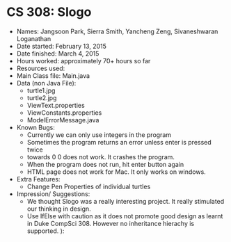 CS 308: Slogo
===================

* Names: Jangsoon Park, Sierra Smith, Yancheng Zeng, Sivaneshwaran Loganathan
* Date started: February 13, 2015
* Date finished: March 4, 2015
* Hours worked: approximately 70+ hours so far
* Resources used:
* Main Class file: Main.java
* Data (non Java File): 
    * turtle1.jpg
    * turtle2.jpg
    * ViewText.properties
    * ViewConstants.properties
    * ModelErrorMessage.java
* Known Bugs:
    * Currently we can only use integers in the program
    * Sometimes the program returns an error unless enter is pressed twice
    * towards 0 0 does not work. It crashes the program.
    * When the program does not run, hit enter button again
    * HTML page does not work for Mac. It only works on windows.
* Extra Features:
    * Change Pen Properties of individual turtles
* Impression/ Suggestions:
	* We thought Slogo was a really interesting project. It really stimulated our thinking in design. 
	* Use IfElse with caution as it does not promote good design as learnt in Duke CompSci 308. However no inheritance hierachy is supported. ):

